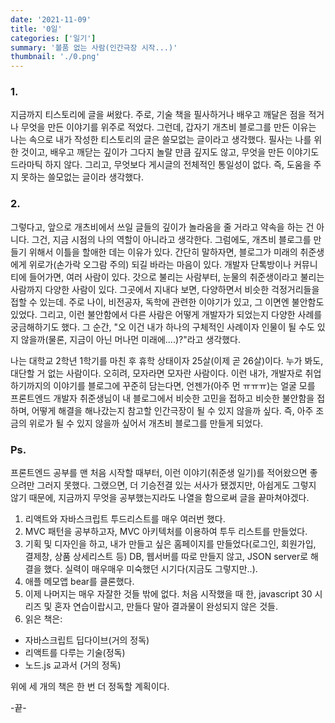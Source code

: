 ```yaml
---
date: '2021-11-09'
title: '0일'
categories: ['일기']
summary: '볼품 없는 사람(인간극장 시작...)'
thumbnail: './0.png'
---
```


### 1.

지금까지 티스토리에 글을 써왔다. 주로, 기술 책을 필사하거나 배우고 깨달은 점을 적거나
무엇을 만든 이야기를 위주로 적었다. 그런데, 갑자기 개츠비 블로그를 만든 이유는
나는 속으로 내가 작성한 티스토리의 글은 쓸모없는 글이라고 생각했다. 필사는
나를 위한 것이고, 배우고 깨닫는 깊이가 그다지 놀랄 만큼 깊지도 않고, 무엇을 만든 이야기도
드라마틱 하지 않다. 그리고, 무엇보다 게시글의 전체적인 통일성이 없다. 즉, 도움을
주지 못하는 쓸모없는 글이라 생각했다.

### 2.

그렇다고, 앞으로 개츠비에서 쓰일 글들의 깊이가 놀라움을 줄 거라고 약속을 하는 건 아니다. 그건, 지금 시점의 나의 역할이 아니라고 생각한다. 그럼에도, 개츠비 블로그를 만들기 위해서 이틀을 할애한 데는 이유가 있다. 간단히 말하자면, 블로그가 미래의 취준생에게 위로가(손가락 오그람 주의) 되길 바라는 마음이 있다.
개발자 단톡방이나 커뮤니티에 들어가면, 여러 사람이 있다. 갓으로 불리는 사람부터, 눈물의
취준생이라고 불리는 사람까지 다양한 사람이 있다. 그곳에서 지내다 보면, 다양하면서 비슷한 걱정거리들을 접할 수 있는데. 주로 나이, 비전공자, 독학에 관련한 이야기가 있고, 그 이면엔 불안함도 있었다. 그리고, 이런 불안함에서 다른 사람은 어떻게 개발자가 되었는지 다양한 사례를 궁금해하기도 했다. 그 순간, "오 이건 내가 하나의 구체적인 사례이자 인물이 될 수도 있지 않을까(물론, 지금이 아닌 머나먼 미래에....)?"라고 생각했다.

나는 대학교 2학년 1학기를 마친 후 휴학 상태이자 25살(이제 곧 26살)이다. 누가 봐도,
대단할 거 없는 사람이다. 오히려, 모자라면 모자란 사람이다. 이런 내가, 개발자로 취업하기까지의 이야기를 블로그에 꾸준히 담는다면, 언젠가(아주 먼 ㅠㅠㅠ)는 얼굴 모를 프론트엔드 개발자 취준생님이 내 블로그에서 비슷한 고민을 접하고 비슷한 불안함을 접하며, 어떻게 해결을 해나갔는지 참고할 인간극장이 될 수 있지 않을까 싶다. 즉, 아주 조금의 위로가 될 수 있지 않을까 싶어서 개츠비 블로그를 만들게 되었다.

### Ps.

프론트엔드 공부를 맨 처음 시작할 때부터, 이런 이야기(취준생 일기)를 적어왔으면 좋으려만 그러지 못했다. 그랬으면, 더 기승전결 있는 서사가 됐겠지만, 아쉽게도 그렇지 않기 때문에, 지금까지 무엇을 공부했는지라도 나열을 함으로써 글을 끝마쳐야겠다.

1. 리액트와 자바스크립트 투드리스트를 매우 여러번 했다.
2. MVC 패턴을 공부하고자, MVC 아키텍처를 이용하여 투두 리스트를 만들었다.
3. 기획 및 디자인을 하고, 내가 만들고 싶은 홈페이지를 만들었다(로그인, 회원가입, 결제창, 상품 상세리스트 등) DB, 웹서버를 따로 만들지 않고, JSON server로 해결을 했다. 실력이 매우매우 미숙했던 시기다(지금도 그렇지만..).
4. 애플 메모앱 bear를 클론했다.
5. 이제 나머지는 매우 자잘한 것들 밖에 없다. 처음 시작했을 때 한, javascript 30 시리즈 및 혼자 연습이랍시고, 만들다 말아 결과물이 완성되지 않은 것들.
6. 읽은 책은:

- 자바스크립트 딥다이브(거의 정독)
- 리액트를 다루는 기술(정독)
- 노드.js 교과서 (거의 정독)

위에 세 개의 책은 한 번 더 정독할 계획이다.

-끝-
